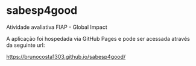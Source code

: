 # sabesp4good
Atividade avaliativa FIAP - Global Impact

A aplicação foi hospedada via GitHub Pages e pode ser acessada através da seguinte url: 

https://brunocosta1303.github.io/sabesp4good/
